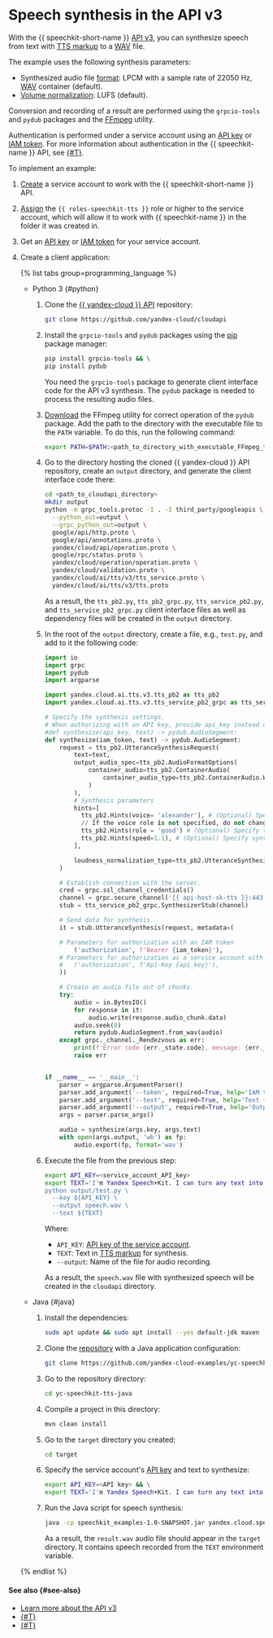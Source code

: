 # Speech synthesis in the API v3

With the {{ speechkit-short-name }} [API v3](../../tts-v3/api-ref/grpc/), you can synthesize speech from text with [TTS markup](../markup/tts-markup.md) to a [WAV](https://en.wikipedia.org/wiki/WAV) file.

The example uses the following synthesis parameters:

* Synthesized audio file [format](../../formats.md): LPCM with a sample rate of 22050 Hz, [WAV](https://en.wikipedia.org/wiki/WAV) container (default).
* [Volume normalization](../index.md#volume): LUFS (default).

Conversion and recording of a result are performed using the `grpcio-tools` and `pydub` packages and the [FFmpeg](https://ffmpeg.org/) utility.

Authentication is performed under a service account using an [API key](../../../iam/concepts/authorization/api-key.md) or [IAM token](../../../iam/concepts/authorization/iam-token.md). For more information about authentication in the {{ speechkit-name }} API, see [{#T}](../../concepts/auth.md).

To implement an example:

1. [Create](../../../iam/operations/sa/create.md) a service account to work with the {{ speechkit-short-name }} API.
1. [Assign](../../../iam/operations/sa/assign-role-for-sa.md) the `{{ roles-speechkit-tts }}` role or higher to the service account, which will allow it to work with {{ speechkit-name }} in the folder it was created in.
1. Get an [API key](../../../iam/operations/api-key/create.md) or [IAM token](../../../iam/operations/api-key/create.md) for your service account.
1. Create a client application:

   {% list tabs group=programming_language %}

   - Python 3 {#python}

      1. Clone the [{{ yandex-cloud }} API](https://github.com/yandex-cloud/cloudapi) repository:

         ```bash
         git clone https://github.com/yandex-cloud/cloudapi
         ```

      1. Install the `grpcio-tools` and `pydub` packages using the [pip](https://pip.pypa.io/en/stable/) package manager:

         ```bash
         pip install grpcio-tools && \
         pip install pydub
         ```

         You need the `grpcio-tools` package to generate client interface code for the API v3 synthesis. The `pydub` package is needed to process the resulting audio files.

      1. [Download](https://www.ffmpeg.org/download.html) the FFmpeg utility for correct operation of the `pydub` package. Add the path to the directory with the executable file to the `PATH` variable. To do this, run the following command:

         ```bash
         export PATH=$PATH:<path_to_directory_with_executable_FFmpeg_file>
         ```

      1. Go to the directory hosting the cloned {{ yandex-cloud }} API repository, create an `output` directory, and generate the client interface code there:

         ```bash
         cd <path_to_cloudapi_directory>
         mkdir output
         python -m grpc_tools.protoc -I . -I third_party/googleapis \
           --python_out=output \
           --grpc_python_out=output \
           google/api/http.proto \
           google/api/annotations.proto \
           yandex/cloud/api/operation.proto \
           google/rpc/status.proto \
           yandex/cloud/operation/operation.proto \
           yandex/cloud/validation.proto \
           yandex/cloud/ai/tts/v3/tts_service.proto \
           yandex/cloud/ai/tts/v3/tts.proto
         ```

         As a result, the `tts_pb2.py`, `tts_pb2_grpc.py`, `tts_service_pb2.py`, and `tts_service_pb2_grpc.py` client interface files as well as dependency files will be created in the `output` directory.

      1. In the root of the `output` directory, create a file, e.g., `test.py`, and add to it the following code:

         ```python
         import io
         import grpc
         import pydub
         import argparse

         import yandex.cloud.ai.tts.v3.tts_pb2 as tts_pb2
         import yandex.cloud.ai.tts.v3.tts_service_pb2_grpc as tts_service_pb2_grpc

         # Specify the synthesis settings.
         # When authorizing with an API key, provide api_key instead of iam_token
         #def synthesize(api_key, text) -> pydub.AudioSegment:
         def synthesize(iam_token, text) -> pydub.AudioSegment:
             request = tts_pb2.UtteranceSynthesisRequest(
                 text=text,
                 output_audio_spec=tts_pb2.AudioFormatOptions(
                     container_audio=tts_pb2.ContainerAudio(
                         container_audio_type=tts_pb2.ContainerAudio.WAV
                     )
                 ),
                 # Synthesis parameters
                 hints=[
                   tts_pb2.Hints(voice= 'alexander'), # (Optional) Specify the voice. The default value is marina
                   // If the voice role is not specified, do not change the default settings
                   tts_pb2.Hints(role = 'good') # (Optional) Specify the role only if applicable for this voice
                   tts_pb2.Hints(speed=1.1), # (Optional) Specify synthesis speed
                 ],

                 loudness_normalization_type=tts_pb2.UtteranceSynthesisRequest.LUFS
             )

             # Establish connection with the server.
             cred = grpc.ssl_channel_credentials()
             channel = grpc.secure_channel('{{ api-host-sk-tts }}:443', cred)
             stub = tts_service_pb2_grpc.SynthesizerStub(channel)

             # Send data for synthesis.
             it = stub.UtteranceSynthesis(request, metadata=(

             # Parameters for authorization with an IAM token
                 ('authorization', f'Bearer {iam_token}'),
             # Parameters for authorization as a service account with an API key
             #   ('authorization', f'Api-Key {api_key}'),
             ))

             # Create an audio file out of chunks.
             try:
                 audio = io.BytesIO()
                 for response in it:
                     audio.write(response.audio_chunk.data)
                 audio.seek(0)
                 return pydub.AudioSegment.from_wav(audio)
             except grpc._channel._Rendezvous as err:
                 print(f'Error code {err._state.code}, message: {err._state.details}')
                 raise err


         if __name__ == '__main__':
             parser = argparse.ArgumentParser()
             parser.add_argument('--token', required=True, help='IAM token or API key')
             parser.add_argument('--text', required=True, help='Text for synthesis')
             parser.add_argument('--output', required=True, help='Output file')
             args = parser.parse_args()

             audio = synthesize(args.key, args.text)
             with open(args.output, 'wb') as fp:
                 audio.export(fp, format='wav')
         ```

      1. Execute the file from the previous step:

         ```bash
         export API_KEY=<service_account_API_key>
         export TEXT='I'm Yandex Speech+Kit. I can turn any text into speech. Now y+ou can, too!'
         python output/test.py \
           --key ${API_KEY} \
           --output speech.wav \
           --text ${TEXT}
         ```

         Where:

         * `API_KEY`: [API key of the service account](../../../iam/concepts/authorization/api-key.md).
         * `TEXT`: Text in [TTS markup](../markup/tts-markup.md) for synthesis.
         * `--output`: Name of the file for audio recording.

         As a result, the `speech.wav` file with synthesized speech will be created in the `cloudapi` directory.

   - Java {#java}

      1. Install the dependencies:

         ```bash
         sudo apt update && sudo apt install --yes default-jdk maven
         ```

      1. Clone the [repository](https://github.com/yandex-cloud-examples/yc-speechkit-tts-java) with a Java application configuration:

         ```bash
         git clone https://github.com/yandex-cloud-examples/yc-speechkit-tts-java
         ```

      1. Go to the repository directory:

         ```bash
         cd yc-speechkit-tts-java
         ```

      1. Compile a project in this directory:

         ```bash
         mvn clean install
         ```

      1. Go to the `target` directory you created:

         ```bash
         cd target
         ```

      1. Specify the service account's [API key](../../../iam/concepts/authorization/api-key.md) and text to synthesize:

         ```bash
         export API_KEY=<API key> && \
         export TEXT='I'm Yandex Speech+Kit. I can turn any text into speech. Now y+ou can, too!'
         ```

      1. Run the Java script for speech synthesis:

         ```bash
         java -cp speechkit_examples-1.0-SNAPSHOT.jar yandex.cloud.speechkit.examples.TtsV3Client ${TEXT}
         ```

         As a result, the `result.wav` audio file should appear in the `target` directory. It contains speech recorded from the `TEXT` environment variable.

   {% endlist %}

#### See also {#see-also}

* [Learn more about the API v3](../../tts-v3/api-ref/grpc/)
* [{#T}](../../concepts/auth.md)
* [{#T}](../../sdk/python/synthesis.md)
